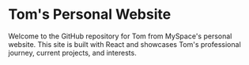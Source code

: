 # Tom's Personal Website

Welcome to the GitHub repository for Tom from MySpace's personal website. This site is built with React and showcases Tom's professional journey, current projects, and interests.
